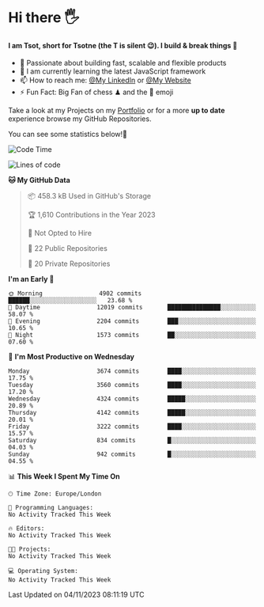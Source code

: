 # Hi there :raised_hand_with_fingers_splayed:
#### I am Tsot, short for Tsotne (the T is silent :wink:). I build & break things :space_invader:
- :telescope: Passionate about building fast, scalable and flexible products
- :seedling: I am currently learning the latest JavaScript framework 
- :mailbox: How to reach me: [@My LinkedIn](https://www.linkedin.com/in/tsotne-gvadzabia/) or [@My Website](https://tsotne.co.uk/contact)
- :zap: Fun Fact: Big Fan of chess ♟ and the 👾 emoji

Take a look at my Projects on my [Portfolio](https://tsotne.co.uk/) or for a more **up to date** experience browse my GitHub Repositories.

You can see some statistics below!:space_invader:
<!--START_SECTION:waka-->
![Code Time](http://img.shields.io/badge/Code%20Time-761%20hrs%202%20mins-blue)

![Lines of code](https://img.shields.io/badge/From%20Hello%20World%20I%27ve%20Written-8.3%20million%20lines%20of%20code-blue)

**🐱 My GitHub Data** 

> 📦 458.3 kB Used in GitHub's Storage 
 > 
> 🏆 1,610 Contributions in the Year 2023
 > 
> 🚫 Not Opted to Hire
 > 
> 📜 22 Public Repositories 
 > 
> 🔑 20 Private Repositories 
 > 
**I'm an Early 🐤** 

```text
🌞 Morning                4902 commits        ██████░░░░░░░░░░░░░░░░░░░   23.68 % 
🌆 Daytime                12019 commits       ███████████████░░░░░░░░░░   58.07 % 
🌃 Evening                2204 commits        ███░░░░░░░░░░░░░░░░░░░░░░   10.65 % 
🌙 Night                  1573 commits        ██░░░░░░░░░░░░░░░░░░░░░░░   07.60 % 
```
📅 **I'm Most Productive on Wednesday** 

```text
Monday                   3674 commits        ████░░░░░░░░░░░░░░░░░░░░░   17.75 % 
Tuesday                  3560 commits        ████░░░░░░░░░░░░░░░░░░░░░   17.20 % 
Wednesday                4324 commits        █████░░░░░░░░░░░░░░░░░░░░   20.89 % 
Thursday                 4142 commits        █████░░░░░░░░░░░░░░░░░░░░   20.01 % 
Friday                   3222 commits        ████░░░░░░░░░░░░░░░░░░░░░   15.57 % 
Saturday                 834 commits         █░░░░░░░░░░░░░░░░░░░░░░░░   04.03 % 
Sunday                   942 commits         █░░░░░░░░░░░░░░░░░░░░░░░░   04.55 % 
```


📊 **This Week I Spent My Time On** 

```text
🕑︎ Time Zone: Europe/London

💬 Programming Languages: 
No Activity Tracked This Week

🔥 Editors: 
No Activity Tracked This Week

🐱‍💻 Projects: 
No Activity Tracked This Week

💻 Operating System: 
No Activity Tracked This Week
```


 Last Updated on 04/11/2023 08:11:19 UTC
<!--END_SECTION:waka-->
